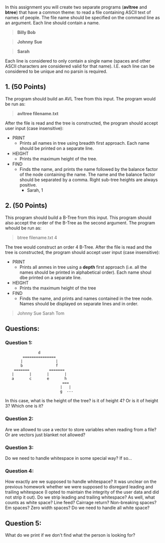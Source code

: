 In this assignment you will create two separate programs (**avltree** and **btree**) that have a common theme: to read a file containing ASCII text of names of people. The file name should be specified on the command line as an argument. Each line should contain a name.

> **Billy Bob**

> **Johnny Sue**

> **Sarah**

Each line is considered to only contain a single name (spaces and other ASCII characters are considered valid for that name). I.E. each line can be considered to be unique and no parsin is required.

## 1. **(50 Points)**
The program should build an AVL Tree from this input. The program would be run as:

> **avltree filename.txt**

After the file is read and the tree is constructed, the program should accept user input (case insensitive):

- PRINT
    - Prints all names in tree using breadth first approach. Each name should be printed on a separate line.
- HEIGHT
    - Prints the maximum height of the tree.
- FIND
    - Finds tthe name, and prints the name followed by the balance factor of the node containing the name. The name and the balance factor should be separated by a comma. Right sub-tree heights are always positive.  
        - Sarah, 1

## 2. **(50 Points)**

This program should build a B-Tree from this input. This program should also accept the order of the B-Tree as the second argument. The program whould be run as:

> btree filename.txt 4

The tree would construct an order 4 B-Tree. After the file is read and the tree is constructed, the program should accept user input (case insensitive):

- PRINT
    - Prints all anmes in tree using a **depth** first approach (i.e. all the names should be printed in alphabetical order). Each name shoul dbe printed on a separate line.
- HEIGHT
    - Prints the maximum height of the tree
- FIND
    - Finds the name, and prints and names contained in the tree node. Names should be displayed on separate lines and in order.

> Johnny Sue
> Sarah
> Tom




## Questions:


### Question 1:
                   d
            =============== 
           |               |
           b               f
        =======         ======= 
       |       |       |       |
       a       c       e       h
                              === 
                             |   | 
                             g  ---

In this case, what is the height of the tree? is it of height 4? Or is it of
height 3? Which one is it?


### Question 2:

Are we allowed to use a vector to store variables when reading from a file? Or
are vectors just blanket not allowed?

### Question 3:

Do we need to handle whitespace in some special way? If so...

### Question 4:

How exactly are we supposed to handle whitespace? It was unclear on the
previous homework whether we were supposed to disregard leading and trailing
whitespace (I opted to maintain the integrity of the user data and did not
strip it out). Do we strip leading and trailing whitespace? As well, what
counts as white space? Line feed? Cairrage return? Non-breaking spaces? Em
spaces? Zero width spaces? Do we need to handle all white space?

## Question 5:

What do we print if we don't find what the person is looking for?



